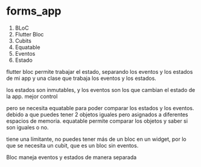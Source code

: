 # forms_app

1. BLoC
2. Flutter Bloc
3. Cubits
4. Equatable
5. Eventos
6. Estado

flutter bloc permite trabajar el estado, separando los eventos y los estados de mi app y una clase que trabaja los eventos y los estados.

los estados son inmutables, y los eventos son los que cambian el estado de la app. mejor control

pero se necesita equatable para poder comparar los estados y los eventos. debido a que puedes tener 2 objetos iguales pero asignados a diferentes espacios de memoria. equatable permite comparar los objetos y saber si son iguales o no.

tiene una límitante, no puedes tener más de un bloc en un widget, por lo que se necesita un cubit, que es un bloc sin eventos.

Bloc maneja eventos y estados de manera separada




